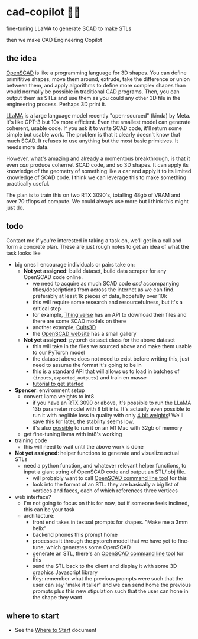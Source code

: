 # cad-copilot 🔧🦙
fine-tuning LLaMA to generate SCAD to make STLs

then we make CAD Engineering Copilot

## the idea
[OpenSCAD](https://openscad.org/) is like a programming language for 3D shapes. You can define primititive shapes, move them around, extrude, take the difference or union between them, and apply algorithms to define more complex shapes than would normally be possible in traditional CAD programs. Then, you can output them as STLs and use them as you could any other 3D file in the engineering process. Perhaps 3D print it.

[LLaMA](https://github.com/facebookresearch/llama) is a large language model recently "open-sourced" (kinda) by Meta. It's like GPT-3 but 10x more efficient. Even the smallest model can generate coherent, usable code. If you ask it to write SCAD code, it'll return some simple but usable work. The problem is that it clearly doesn't know that much SCAD. It refuses to use anything but the most basic primitives. It needs more data.

However, what's amazing and already a momentous breakthrough, is that it even *can* produce cohernet SCAD code, and so 3D shapes. It can apply its knowledge of the geometry of something like a car and apply it to its limited knowledge of SCAD code. I think we can leverage this to make something practically useful.

The plan is to train this on two RTX 3090's, totalling 48gb of VRAM and over 70 tflops of compute. We could always use more but I think this might just do.

## todo
Contact me if you're interested in taking a task on, we'll get in a call and form a concrete plan. These are just rough notes to get an idea of what the task looks like
- big ones I encourage individuals or pairs take on:
    - **Not yet assigned**: build dataset, build data scraper for any OpenSCAD code online.
      - we need to acquire as much SCAD code *and* accompanying titles/descriptions from across the internet as we can find. preferably at least 1k pieces of data, hopefully over 10k
      - this will require some research and resourcefulness, but it's a critical step
      - for example, [Thingiverse](https://www.thingiverse.com/thing:192937/files) has an API to download their files and there are some SCAD models on there
      - another example, [Cults3D](https://cults3d.com/en/search?q=scad)
      - the [OpenSCAD website](https://openscad.org/gallery.html) has a small gallery
    - **Not yet assigned**: pytorch dataset class for the above dataset
      - this will take in the files we sourced above and make them usable to our PyTorch model
      - the dataset above does not need to exist before writing this, just need to assume the format it's going to be in
      - this is a standard API that will allows us to load in batches of `(inputs,expected_outputs)` and train en masse
      - [tutorial to get started](https://pytorch.org/tutorials/beginner/data_loading_tutorial.html)
- **Spencer**: environment setup
    - convert llama weights to int8
      - if you have an RTX 3090 or above, it's possible to run the LLaMA 13b parameter model with 8 bit ints. It's actually even possible to run it with neglible loss in quality with only [4 bit weights](https://rentry.org/llama-tard-v2#bonus-4-4bit-llama-basic-setup)! We'll save this for later, the stability seems low.
      - it's also [possible](https://github.com/ggerganov/llama.cpp) to run it on an M1 Mac with 32gb of memory
    - get fine-tuning llama with int8's working
- training code
  - this will need to wait until the above work is done
- **Not yet assigned**: helper functions to generate and visualize actual STLs
  - need a python function, and whatever relevant helper functions, to input a giant string of OpenSCAD code and output an STL/.obj file.
    - will probably want to call [OpenSCAD command line tool](https://files.openscad.org/documentation/manual/Using_OpenSCAD_in_a_command_line_environment.html) for this
    - look into the format of an STL. they are basically a big list of vertices and faces, each of which references three vertices
- web interface?
  - I'm not going to focus on this for now, but if someone feels inclined, this can be your task
  - architecture:
    - front end takes in textual prompts for shapes. "Make me a 3mm helix"
    - backend phones this prompt home
    - processes it through the pytorch model that we have yet to fine-tune, which generates some OpenSCAD
    - generate an STL, there's an [OpenSCAD command line tool](https://files.openscad.org/documentation/manual/Using_OpenSCAD_in_a_command_line_environment.html) for this
    - send the STL back to the client and display it with some 3D graphics Javascript library
    - Key: remember what the previous prompts were such that the user can say "make it taller" and we can send home the previous prompts plus this new stipulation such that the user can hone in the shape they want

## where to start
- See the [Where to Start](https://github.com/spencerhhubert/alpaca/blob/main/assets/where_to_start.md) document
